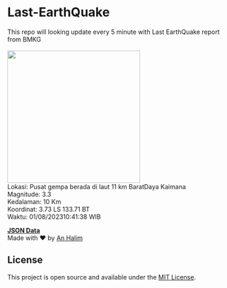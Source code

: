 # Last-EarthQuake
This repo will looking update every 5 minute with Last EarthQuake report from BMKG
<br>
<br>
<img src="https://static.bmkg.go.id/20230801104138.mmi.jpg" width="300"/>
<br>
Lokasi: Pusat gempa berada di laut 11 km BaratDaya Kaimana <br>
Magnitude: 3.3 <br>
Kedalaman: 10 Km <br>
Koordinat: 3.73 LS 133.71 BT <br>
Waktu: 01/08/202310:41:38 WIB <br>

<a href="./data/data.json">**JSON Data**</a>
<br>
Made with ❤️ by <a href="https://github.com/an-halim">An Halim</a>
## License

This project is open source and available under the [MIT License](LICENSE).
